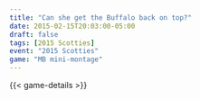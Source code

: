```yaml
---
title: "Can she get the Buffalo back on top?"
date: 2015-02-15T20:03:00-05:00
draft: false
tags: [2015 Scotties]
event: "2015 Scotties"
game: "MB mini-montage"
---
```

{{< game-details >}}
<!--more--> 